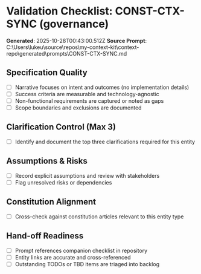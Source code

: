 # Validation Checklist: CONST-CTX-SYNC (governance)

**Generated**: 2025-10-28T00:43:00.512Z
**Source Prompt**: C:\Users\lukeu\source\repos\my-context-kit\context-repo\generated\prompts\CONST-CTX-SYNC.md

## Specification Quality
- [ ] Narrative focuses on intent and outcomes (no implementation details)
- [ ] Success criteria are measurable and technology-agnostic
- [ ] Non-functional requirements are captured or noted as gaps
- [ ] Scope boundaries and exclusions are documented

## Clarification Control (Max 3)
- [ ] Identify and document the top three clarifications required for this entity

## Assumptions & Risks
- [ ] Record explicit assumptions and review with stakeholders
- [ ] Flag unresolved risks or dependencies

## Constitution Alignment
- [ ] Cross-check against constitution articles relevant to this entity type

## Hand-off Readiness
- [ ] Prompt references companion checklist in repository
- [ ] Entity links are accurate and cross-referenced
- [ ] Outstanding TODOs or TBD items are triaged into backlog
